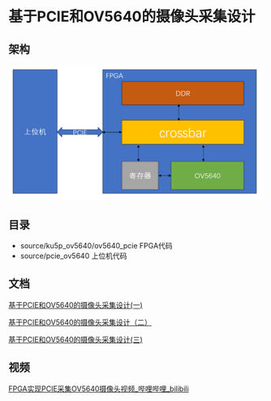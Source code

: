 # 基于PCIE和OV5640的摄像头采集设计

## 架构

![](./img/0.png)

## 目录

- source/ku5p_ov5640/ov5640_pcie    FPGA代码
- source/pcie_ov5640  上位机代码

## 文档

[基于PCIE和OV5640的摄像头采集设计(一)](https://mp.weixin.qq.com/s/a1ph54uPR-pRJnFuw0Xs4Q)

[基于PCIE和OV5640的摄像头采集设计（二）](https://mp.weixin.qq.com/s/WK9o4a_8PP8aXYn2H7Ds_Q)

[基于PCIE和OV5640的摄像头采集设计(三)](https://mp.weixin.qq.com/s/IaaOxDPPGOsePkGEJHq3mw)

## 视频

[FPGA实现PCIE采集OV5640摄像头视频_哔哩哔哩_bilibili](https://www.bilibili.com/video/BV1vuYizZEVE/)
